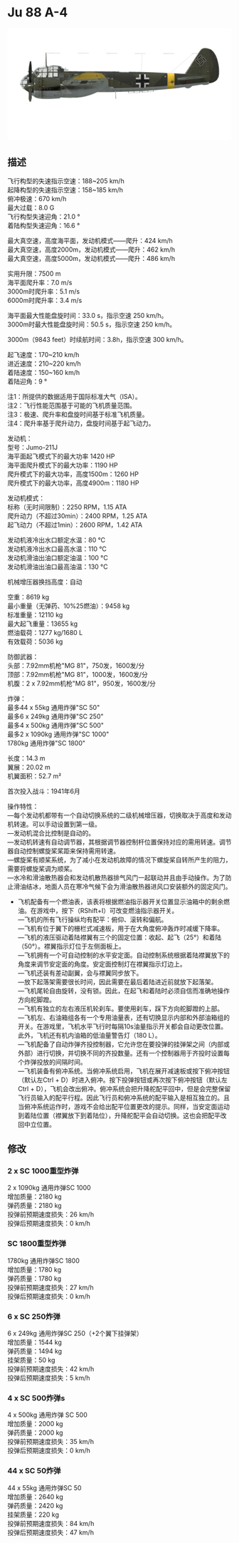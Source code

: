 # Ju 88 A-4  
  
![ju88a4](../images/ju88a4.png)  
  
## 描述  
  
飞行构型的失速指示空速：188~205 km/h  
起降构型的失速指示空速：158~185 km/h  
俯冲极速：670 km/h  
最大过载：8.0 G  
飞行构型失速迎角：21.0 °  
着陆构型失速迎角：16.6 °  
  
最大真空速，高度海平面，发动机模式——爬升：424 km/h  
最大真空速，高度2000m，发动机模式——爬升：462 km/h  
最大真空速，高度5000m，发动机模式——爬升：486 km/h  
  
实用升限：7500 m  
海平面爬升率：7.0 m/s  
3000m时爬升率：5.1 m/s  
6000m时爬升率：3.4 m/s  
  
海平面最大性能盘旋时间：33.0 s，指示空速 250 km/h。  
3000m时最大性能盘旋时间：50.5 s，指示空速 250 km/h。  
  
3000m（9843 feet）时续航时间：3.8h，指示空速 300 km/h。  
  
起飞速度：170~210 km/h  
进近速度：210~220 km/h  
着陆速度：150~160 km/h  
着陆迎角：9 °  
  
注1：所提供的数据适用于国际标准大气（ISA）。  
注2：飞行性能范围基于可能的飞机质量范围。  
注3：极速、爬升率和盘旋时间基于标准飞机质量。  
注4：爬升率基于爬升动力，盘旋时间基于起飞动力。  
  
发动机：  
型号：Jumo-211J  
海平面起飞模式下的最大功率 1420 HP  
海平面爬升模式下的最大功率：1190 HP  
爬升模式下的最大功率，高度1500m：1260 HP  
爬升模式下的最大功率，高度4900m：1180 HP  
  
发动机模式：  
标称（无时间限制）：2250 RPM，1.15 ATA  
爬升动力（不超过30min）：2400 RPM，1.25 ATA  
起飞动力（不超过1min）：2600 RPM，1.42 ATA  
  
发动机液冷出水口额定水温：80 °C  
发动机液冷出水口最高水温：110 °C  
发动机滑油出油口额定油温：100 °C  
发动机滑油出油口最高油温：130 °C  
  
机械增压器换挡高度：自动   
  
空重：8619 kg  
最小重量（无弹药、10%25燃油）：9458 kg  
标准重量：12110 kg  
最大起飞重量：13655 kg  
燃油载荷：1277 kg/1680 L  
有效载荷：5036 kg  
  
防御武器：  
头部：7.92mm机枪"MG 81"，750发，1600发/分  
顶部：7.92mm机枪"MG 81"，1000发，1600发/分  
机腹：2 x 7.92mm机枪"MG 81"，950发，1600发/分  
  
炸弹：  
最多44 x 55kg 通用炸弹"SC 50"  
最多6 x 249kg 通用炸弹"SC 250"  
最多4 x 500kg 通用炸弹"SC 500"  
最多2 x 1090kg 通用炸弹"SC 1000"  
1780kg 通用炸弹"SC 1800"  
  
长度：14.3 m  
翼展：20.02 m  
机翼面积：52.7 m²  
  
首次投入战斗：1941年6月  
  
操作特性：  
—每个发动机都带有一个自动切换系统的二级机械增压器，切换取决于高度和发动机转速。可以手动设置到第一级。  
—发动机混合比控制是自动的。  
—发动机转速有自动调节器，其根据调节器控制杆位置保持对应的需用转速。调节器自动控制螺旋桨桨距来保持需用转速。  
—螺旋桨有顺桨系统，为了减小在发动机故障的情况下螺旋桨自转所产生的阻力，需要将螺旋桨调为顺桨。  
—水冷和滑油散热器会和发动机散热器排气风门一起联动并且由手动操作。为了防止滑油结冰，地面人员在寒冷气候下会为滑油散热器进风口安装额外的固定风门。  
- 飞机配备有一个燃油表，该表将根据燃油指示器开关位置显示油箱中的剩余燃油。在游戏中，按下（RShift+I）可改变燃油指示器开关。  
—飞机的所有飞行操纵均有配平：俯仰、滚转和偏航。  
—飞机有位于翼下的栅栏式减速板，用于在大角度俯冲轰炸时减缓下降率。  
—飞机的液压驱动着陆襟翼有三个的固定位置：收起、起飞（25°）和着陆（50°）。襟翼指示灯位于左侧面板上。  
—飞机拥有一个可自动控制的水平安定面。自动控制系统根据着陆襟翼放下的角度来调节安定面的角度。安定面控制灯在襟翼指示灯边上。  
—飞机还装有差动副翼，会与襟翼同步放下。  
—放下起落架需要很长时间，因此需要在最后着陆进近前就放下起落架。  
—飞机尾轮自由旋转，没有锁。因此，在起飞和着陆时必须自信而准确地操作方向舵脚蹬。  
—飞机有独立的左右液压机轮刹车。要使用刹车，踩下方向舵脚蹬的上部。  
—飞机左、右油箱组各有一个专用油量表，还有切换显示内部和外部油箱组的开关。在游戏里，飞机水平飞行时每隔10s油量指示开关都会自动更改位置。此外，飞机还有机内油箱的低油量警告灯（180 L）。  
—飞机配备了自动炸弹齐投控制器，它允许您在要投弹的挂弹架之间（内部或外部）进行切换，并切换不同的齐投数量。还有一个控制器用于齐投时设置每个炸弹投放的间隔时间。  
—飞机装备有俯冲系统。当俯冲系统启用，飞机在展开减速板或按下俯冲按钮（默认左Ctrl + D）时进入俯冲。按下投弹按钮或再次按下俯冲按钮（默认左Ctrl + D），飞机会改出俯冲。俯冲系统会把升降舵配平回中，但是会完整保留飞行员输入的配平行程。因此飞行员和俯冲系统的配平输入是相互独立的。且当俯冲系统运作时，游戏不会给出配平位置更改的提示。同样，当安定面运动到着陆位置（襟翼放下到着陆位），升降舵配平会自动切换。这也会把配平改回中立位置。  
  
## 修改  
  
  
### 2 x SC 1000重型炸弹  
  
2 x 1090kg 通用炸弹SC 1000  
增加质量：2180 kg  
弹药质量：2180 kg  
投弹前预期速度损失：26 km/h  
投弹后预期速度损失：0 km/h  
  
### SC 1800重型炸弹  
  
1780kg 通用炸弹SC 1800  
增加质量：1780 kg  
弹药质量：1780 kg  
投弹前预期速度损失：27 km/h  
投弹后预期速度损失：0 km/h  
  
### 6 x SC 250炸弹  
  
6 x 249kg 通用炸弹SC 250（+2个翼下挂弹架）  
增加质量：1544 kg  
弹药质量：1494 kg  
挂架质量：50 kg  
投弹前预期速度损失：42 km/h  
投弹后预期速度损失：5 km/h  
  
### 4 x SC 500炸弹s  
  
4 x 500kg 通用炸弹 SC 500  
增加质量：2000 kg  
弹药质量：2000 kg  
投弹前预期速度损失：35 km/h  
投弹后预期速度损失：0 km/h  
  
### 44 x SC 50炸弹  
  
44 x 55kg 通用炸弹SC 50  
增加质量：2640 kg  
弹药质量：2420 kg  
挂架质量：220 kg  
投弹前预期速度损失：84 km/h  
投弹后预期速度损失：47 km/h  